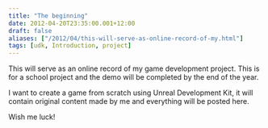 ```yaml
---
title: "The beginning"
date: 2012-04-20T23:35:00.001+12:00
draft: false
aliases: ["/2012/04/this-will-serve-as-online-record-of-my.html"]
tags: [udk, Introduction, project]
---
```


This will serve as an online record of my game development project. This is for a school project and the demo will be completed by the end of the year.

I want to create a game from scratch using Unreal Development Kit, it will contain original content made by me and everything will be posted here.

Wish me luck!
